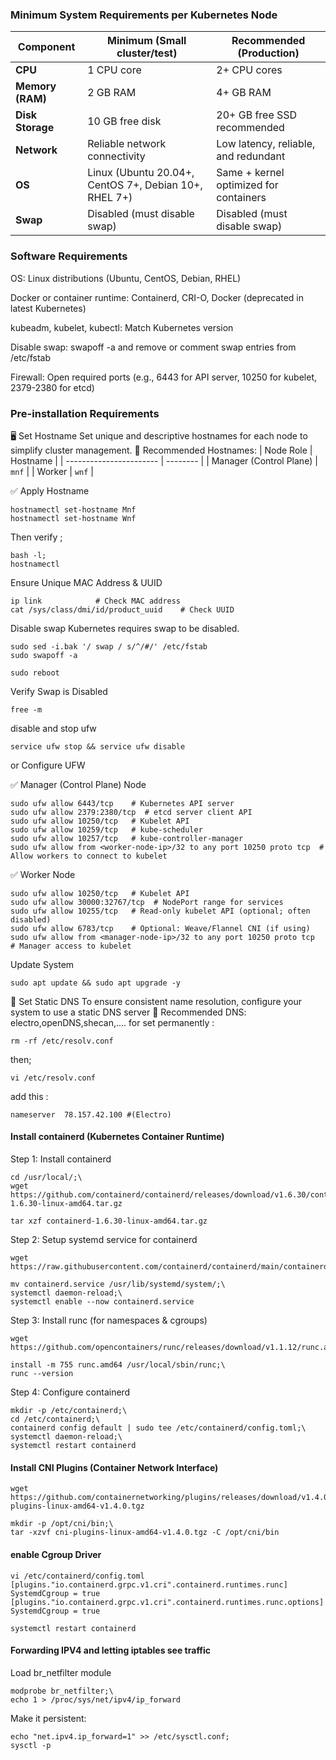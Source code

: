 ### Minimum System Requirements per Kubernetes Node
| Component        | Minimum (Small cluster/test)                          | Recommended (Production)               |
| ---------------- | ----------------------------------------------------- | -------------------------------------- |
| **CPU**          | 1 CPU core                                            | 2+ CPU cores                           |
| **Memory (RAM)** | 2 GB RAM                                              | 4+ GB RAM                              |
| **Disk Storage** | 10 GB free disk                                       | 20+ GB free SSD recommended            |
| **Network**      | Reliable network connectivity                         | Low latency, reliable, and redundant   |
| **OS**           | Linux (Ubuntu 20.04+, CentOS 7+, Debian 10+, RHEL 7+) | Same + kernel optimized for containers |
| **Swap**         | Disabled (must disable swap)                          | Disabled (must disable swap)           |

### Software Requirements

OS: Linux distributions (Ubuntu, CentOS, Debian, RHEL)

Docker or container runtime: Containerd, CRI-O, Docker (deprecated in latest Kubernetes)

kubeadm, kubelet, kubectl: Match Kubernetes version

Disable swap: swapoff -a and remove or comment swap entries from /etc/fstab

Firewall: Open required ports (e.g., 6443 for API server, 10250 for kubelet, 2379-2380 for etcd)

### Pre-installation Requirements

🖥️ Set Hostname
Set unique and descriptive hostnames for each node to simplify cluster management.
📌 Recommended Hostnames:
| Node Role               | Hostname |
| ----------------------- | -------- |
| Manager (Control Plane) | `mnf`    |
| Worker                  | `wnf`    |

✅ Apply Hostname
```
hostnamectl set-hostname Mnf
hostnamectl set-hostname Wnf
```
Then verify ;
```
bash -l;
hostnamectl
```

Ensure Unique MAC Address & UUID 
```
ip link            # Check MAC address
cat /sys/class/dmi/id/product_uuid    # Check UUID
```
Disable swap
Kubernetes requires swap to be disabled.
```
sudo sed -i.bak '/ swap / s/^/#/' /etc/fstab
sudo swapoff -a
```
```
sudo reboot

```
Verify Swap is Disabled
```
free -m
```
disable and stop ufw
```
service ufw stop && service ufw disable 
```
or Configure UFW

✅ Manager (Control Plane) Node
```
sudo ufw allow 6443/tcp    # Kubernetes API server
sudo ufw allow 2379:2380/tcp  # etcd server client API
sudo ufw allow 10250/tcp   # Kubelet API
sudo ufw allow 10259/tcp   # kube-scheduler
sudo ufw allow 10257/tcp   # kube-controller-manager
sudo ufw allow from <worker-node-ip>/32 to any port 10250 proto tcp  # Allow workers to connect to kubelet
```
✅ Worker Node
```
sudo ufw allow 10250/tcp   # Kubelet API
sudo ufw allow 30000:32767/tcp  # NodePort range for services
sudo ufw allow 10255/tcp   # Read-only kubelet API (optional; often disabled)
sudo ufw allow 6783/tcp    # Optional: Weave/Flannel CNI (if using)
sudo ufw allow from <manager-node-ip>/32 to any port 10250 proto tcp  # Manager access to kubelet
```

Update System
```
sudo apt update && sudo apt upgrade -y
```
🔧 Set Static DNS
To ensure consistent name resolution, configure your system to use a static DNS server
📌 Recommended DNS: electro,openDNS,shecan,....
for set permanently :
```
rm -rf /etc/resolv.conf
```
then;
```
vi /etc/resolv.conf
```
add this :
```
nameserver  78.157.42.100 #(Electro)
```

#### Install containerd (Kubernetes Container Runtime)
Step 1: Install containerd
```
cd /usr/local/;\
wget https://github.com/containerd/containerd/releases/download/v1.6.30/containerd-1.6.30-linux-amd64.tar.gz
```
```
tar xzf containerd-1.6.30-linux-amd64.tar.gz
```
Step 2: Setup systemd service for containerd
```
wget https://raw.githubusercontent.com/containerd/containerd/main/containerd.service
```
```
mv containerd.service /usr/lib/systemd/system/;\
systemctl daemon-reload;\
systemctl enable --now containerd.service
```
Step 3: Install runc (for namespaces & cgroups)
```
wget https://github.com/opencontainers/runc/releases/download/v1.1.12/runc.amd64
```
```
install -m 755 runc.amd64 /usr/local/sbin/runc;\
runc --version
```
Step 4: Configure containerd
```
mkdir -p /etc/containerd;\
cd /etc/containerd;\
containerd config default | sudo tee /etc/containerd/config.toml;\
systemctl daemon-reload;\
systemctl restart containerd
```
#### Install CNI Plugins (Container Network Interface)
```
wget https://github.com/containernetworking/plugins/releases/download/v1.4.0/cni-plugins-linux-amd64-v1.4.0.tgz
```
```
mkdir -p /opt/cni/bin;\
tar -xzvf cni-plugins-linux-amd64-v1.4.0.tgz -C /opt/cni/bin
```
#### enable Cgroup Driver
```
vi /etc/containerd/config.toml
[plugins."io.containerd.grpc.v1.cri".containerd.runtimes.runc]
SystemdCgroup = true
[plugins."io.containerd.grpc.v1.cri".containerd.runtimes.runc.options]
SystemdCgroup = true
```
```
systemctl restart containerd
```
#### Forwarding IPV4 and letting iptables see traffic
Load br_netfilter module
```
modprobe br_netfilter;\
echo 1 > /proc/sys/net/ipv4/ip_forward
```
Make it persistent:
```
echo "net.ipv4.ip_forward=1" >> /etc/sysctl.conf;
sysctl -p
```
